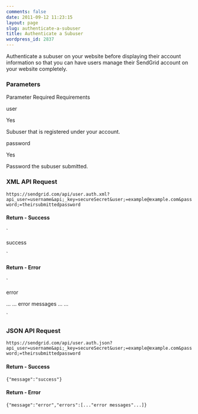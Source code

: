 ```yaml
---
comments: false
date: 2011-09-12 11:23:15
layout: page
slug: authenticate-a-subuser
title: Authenticate a Subuser
wordpress_id: 2837
---
```




Authenticate a subuser on your website before displaying their account information so that you can have users manage their SendGrid account on your website completely.


### Parameters









Parameter
Required
Requirements





user


Yes


Subuser that is registered under your account.






password


Yes


Password the subuser submitted.






### XML API Request


`https://sendgrid.com/api/user.auth.xml?api_user=username&api;_key=secureSecret&user;=example@example.com&password;=theirsubmittedpassword`


#### Return - Success


`

success

`


#### Return - Error


`

error

...
... error messages ...
...


`


### JSON API Request


`https://sendgrid.com/api/user.auth.json?api_user=username&api;_key=secureSecret&user;=example@example.com&password;=theirsubmittedpassword`


#### Return - Success


`{"message":"success"}`


#### Return - Error


`{"message":"error","errors":[..."error messages"...]}`


